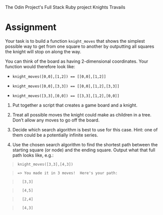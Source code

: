 The Odin Project's Full Stack Ruby project Knights Travails

# Assignment

Your task is to build a function `knight_moves` that shows the simplest possible way to get from one square to another by outputting all squares the knight will stop on along the way.

You can think of the board as having 2-dimensional coordinates. Your function would therefore look like:

* `knight_moves([0,0],[1,2]) == [[0,0],[1,2]]`

* `knight_moves([0,0],[3,3]) == [[0,0],[1,2],[3,3]]`

* `knight_moves([3,3],[0,0]) == [[3,3],[1,2],[0,0]]`

1. Put together a script that creates a game board and a knight.

2. Treat all possible moves the knight could make as children in a tree. Don’t allow any moves to go off the board.

3. Decide which search algorithm is best to use for this case. Hint: one of them could be a potentially infinite series.

4. Use the chosen search algorithm to find the shortest path between the starting square (or node) and the ending square. Output what that full path looks like, e.g.:

  >   `knight_moves([3,3],[4,3])`

  >   `=> You made it in 3 moves!  Here's your path:`

  >   `  [3,3]`

  >   `  [4,5]`

  >   `  [2,4]`

  >   `  [4,3]`